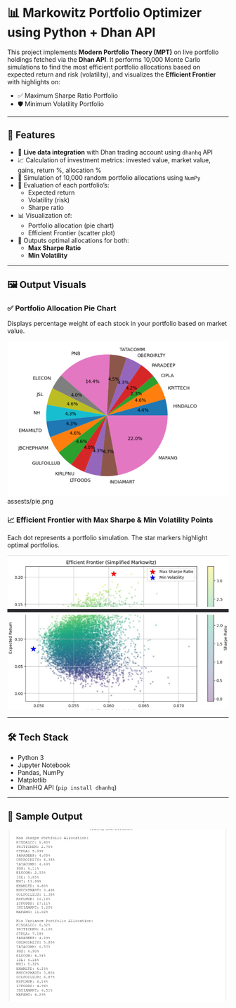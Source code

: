 # 📊 Markowitz Portfolio Optimizer using Python + Dhan API

This project implements **Modern Portfolio Theory (MPT)** on live portfolio holdings fetched via the **Dhan API**. It performs 10,000 Monte Carlo simulations to find the most efficient portfolio allocations based on expected return and risk (volatility), and visualizes the **Efficient Frontier** with highlights on:

- ✅ Maximum Sharpe Ratio Portfolio  
- 🛡️ Minimum Volatility Portfolio  

---

## 🚀 Features

- 🔗 **Live data integration** with Dhan trading account using `dhanhq` API
- 📈 Calculation of investment metrics: invested value, market value, gains, return %, allocation %
- 🧮 Simulation of 10,000 random portfolio allocations using `NumPy`
- 🎯 Evaluation of each portfolio’s:
  - Expected return
  - Volatility (risk)
  - Sharpe ratio
- 📊 Visualization of:
  - Portfolio allocation (pie chart)
  - Efficient Frontier (scatter plot)
- 📌 Outputs optimal allocations for both:
  - **Max Sharpe Ratio**
  - **Min Volatility**

---

## 🖼️ Output Visuals

### ✅ Portfolio Allocation Pie Chart
Displays percentage weight of each stock in your portfolio based on market value.

![Portfolio Pie Chart](assests/pie.png)<!-- Replace with actual image path -->
assests/pie.png
### 📈 Efficient Frontier with Max Sharpe & Min Volatility Points
Each dot represents a portfolio simulation. The star markers highlight optimal portfolios.

![Efficient Frontier](assests/EF.png) <!-- Replace with actual image path -->

---

## 🛠️ Tech Stack

- Python 3
- Jupyter Notebook
- Pandas, NumPy
- Matplotlib
- DhanHQ API (`pip install dhanhq`)

---

## 🧪 Sample Output

![Final](assests/last.png)

